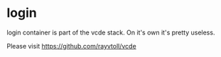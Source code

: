 # login
login container is part of the vcde stack.
On it's own it's pretty useless.

Please visit https://github.com/rayvtoll/vcde
